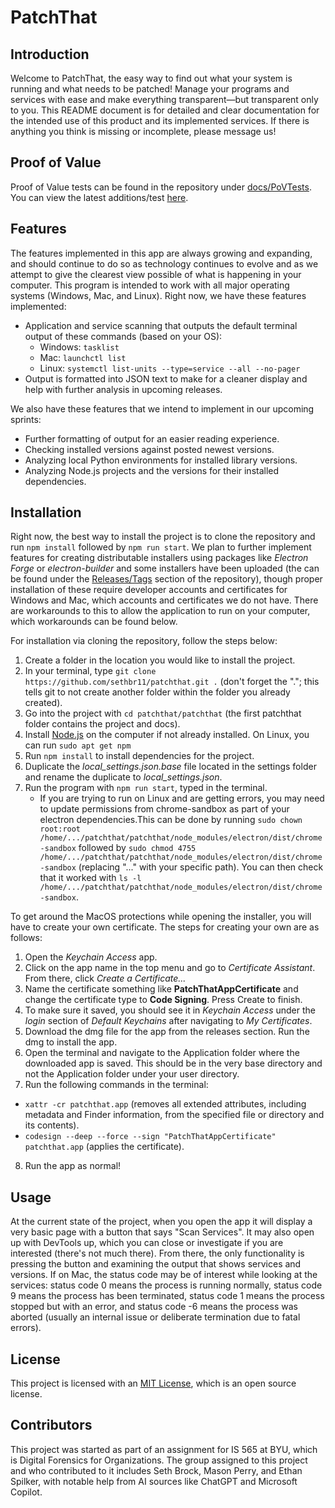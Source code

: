 # PatchThat

## Introduction

Welcome to PatchThat, the easy way to find out what your system is running and what needs to be patched! Manage your programs and services with ease and make everything transparent—but transparent only to you. This README document is for detailed and clear documentation for the intended use of this product and its implemented services. If there is anything you think is missing or incomplete, please message us!

## Proof of Value

Proof of Value tests can be found in the repository under [docs/PoVTests](docs/PoVTests). You can view the latest additions/test [here](docs/PoVTests/Test3-Sep292024.md).

## Features

The features implemented in this app are always growing and expanding, and should continue to do so as technology continues to evolve and as we attempt to give the clearest view possible of what is happening in your computer. This program is intended to work with all major operating systems (Windows, Mac, and Linux). Right now, we have these features implemented:

- Application and service scanning that outputs the default terminal output of these commands (based on your OS):
  - Windows: `tasklist`
  - Mac: `launchctl list`
  - Linux: `systemctl list-units --type=service --all --no-pager`
- Output is formatted into JSON text to make for a cleaner display and help with further analysis in upcoming releases.

We also have these features that we intend to implement in our upcoming sprints:

- Further formatting of output for an easier reading experience.
- Checking installed versions against posted newest versions.
- Analyzing local Python environments for installed library versions.
- Analyzing Node.js projects and the versions for their installed dependencies.

## Installation

Right now, the best way to install the project is to clone the repository and run `npm install` followed by `npm run start`. We plan to further implement features for creating distributable installers using packages like _Electron Forge_ or _electron-builder_ and some installers have been uploaded (the can be found under the [Releases/Tags](https://github.com/sethbr11/patchthat/tags) section of the repository), though proper installation of these require developer accounts and certificates for Windows and Mac, which accounts and certificates we do not have. There are workarounds to this to allow the application to run on your computer, which workarounds can be found below.

For installation via cloning the repository, follow the steps below:

1. Create a folder in the location you would like to install the project.
2. In your terminal, type `git clone https://github.com/sethbr11/patchthat.git .` (don't forget the "."; this tells git to not create another folder within the folder you already created).
3. Go into the project with `cd patchthat/patchthat` (the first patchthat folder contains the project and docs).
4. Install [Node.js](https://nodejs.org/en/download/package-manager) on the computer if not already installed. On Linux, you can run `sudo apt get npm`
5. Run `npm install` to install dependencies for the project.
6. Duplicate the _local_settings.json.base_ file located in the settings folder and rename the duplicate to _local_settings.json_.
7. Run the program with `npm run start`, typed in the terminal.
   - If you are trying to run on Linux and are getting errors, you may need to update permissions from chrome-sandbox as part of your electron dependencies.This can be done by running `sudo chown root:root /home/.../patchthat/patchthat/node_modules/electron/dist/chrome-sandbox` followed by `sudo chmod 4755 /home/.../patchthat/patchthat/node_modules/electron/dist/chrome-sandbox` (replacing "..." with your specific path). You can then check that it worked with `ls -l /home/.../patchthat/patchthat/node_modules/electron/dist/chrome-sandbox`.

To get around the MacOS protections while opening the installer, you will have to create your own certificate. The steps for creating your own are as follows:

1. Open the _Keychain Access_ app.
2. Click on the app name in the top menu and go to _Certificate Assistant_. From there, click _Create a Certificate..._
3. Name the certificate something like **PatchThatAppCertificate** and change the certificate type to **Code Signing**. Press Create to finish.
4. To make sure it saved, you should see it in _Keychain Access_ under the _login_ section of _Default Keychains_ after navigating to _My Certificates_.
5. Download the dmg file for the app from the releases section. Run the dmg to install the app.
6. Open the terminal and navigate to the Application folder where the downloaded app is saved. This should be in the very base directory and not the Application folder under your user directory.
7. Run the following commands in the terminal:

- `xattr -cr patchthat.app` (removes all extended attributes, including metadata and Finder information, from the specified file or directory and its contents).
- `codesign --deep --force --sign "PatchThatAppCertificate" patchthat.app` (applies the certificate).

8. Run the app as normal!

## Usage

At the current state of the project, when you open the app it will display a very basic page with a button that says "Scan Services". It may also open up with DevTools up, which you can close or investigate if you are interested (there's not much there). From there, the only functionality is pressing the button and examining the output that shows services and versions. If on Mac, the status code may be of interest while looking at the services: status code 0 means the process is running normally, status code 9 means the process has been terminated, status code 1 means the process stopped but with an error, and status code -6 means the process was aborted (usually an internal issue or deliberate termination due to fatal errors).

## License

This project is licensed with an [MIT License](https://opensource.org/license/mit), which is an open source license.

## Contributors

This project was started as part of an assignment for IS 565 at BYU, which is Digital Forensics for Organizations. The group assigned to this project and who contributed to it includes Seth Brock, Mason Perry, and Ethan Spilker, with notable help from AI sources like ChatGPT and Microsoft Copilot.
